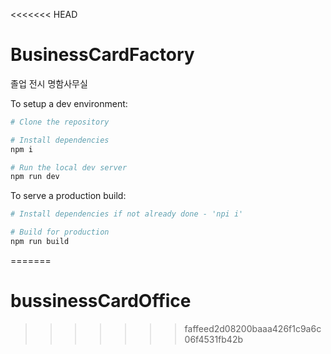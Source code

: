 <<<<<<< HEAD
# BusinessCardFactory
졸업 전시 명함사무실 

To setup a dev environment:

```bash
# Clone the repository

# Install dependencies 
npm i

# Run the local dev server
npm run dev
```

To serve a production build:

```bash
# Install dependencies if not already done - 'npi i'

# Build for production
npm run build

```
=======
# bussinessCardOffice
>>>>>>> faffeed2d08200baaa426f1c9a6c06f4531fb42b
